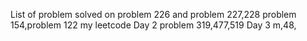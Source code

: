 List of problem solved on
problem 226 and problem 227,228
problem 154,problem 122
my leetcode
Day 2
problem 319,477,519
Day 3 m,48,
 
